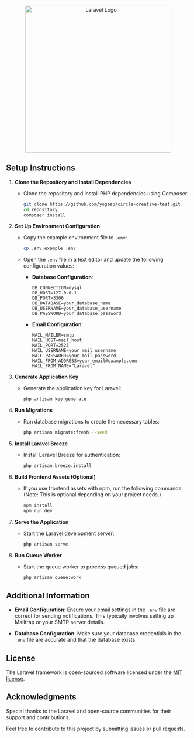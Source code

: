 <p align="center"><a href="https://laravel.com" target="_blank"><img src="https://raw.githubusercontent.com/laravel/art/master/logo-lockup/5%20SVG/2%20CMYK/1%20Full%20Color/laravel-logolockup-cmyk-red.svg" width="400" alt="Laravel Logo"></a></p>

## Setup Instructions

1. **Clone the Repository and Install Dependencies**
   - Clone the repository and install PHP dependencies using Composer:
     ```bash
     git clone https://github.com/yogaap/circle-creative-test.git
     cd repository
     composer install
     ```

2. **Set Up Environment Configuration**
   - Copy the example environment file to `.env`:
     ```bash
     cp .env.example .env
     ```

   - Open the `.env` file in a text editor and update the following configuration values:
     - **Database Configuration**:
       ```plaintext
       DB_CONNECTION=mysql
       DB_HOST=127.0.0.1
       DB_PORT=3306
       DB_DATABASE=your_database_name
       DB_USERNAME=your_database_username
       DB_PASSWORD=your_database_password
       ```
     - **Email Configuration**:
       ```plaintext
       MAIL_MAILER=smtp
       MAIL_HOST=mail_host
       MAIL_PORT=2525
       MAIL_USERNAME=your_mail_username
       MAIL_PASSWORD=your_mail_password
       MAIL_FROM_ADDRESS=your_email@example.com
       MAIL_FROM_NAME="Laravel"
       ```

3. **Generate Application Key**
   - Generate the application key for Laravel:
     ```bash
     php artisan key:generate
     ```

4. **Run Migrations**
   - Run database migrations to create the necessary tables:
     ```bash
     php artisan migrate:fresh --seed
     ```

5. **Install Laravel Breeze**
   - Install Laravel Breeze for authentication:
     ```bash
     php artisan breeze:install
     ```

6. **Build Frontend Assets (Optional)**
   - If you use frontend assets with npm, run the following commands. (Note: This is optional depending on your project needs.)
     ```bash
     npm install
     npm run dev
     ```

7. **Serve the Application**
   - Start the Laravel development server:
     ```bash
     php artisan serve
     ```

8. **Run Queue Worker**
   - Start the queue worker to process queued jobs:
     ```bash
     php artisan queue:work
     ```

## Additional Information

- **Email Configuration**: Ensure your email settings in the `.env` file are correct for sending notifications. This typically involves setting up Mailtrap or your SMTP server details.

- **Database Configuration**: Make sure your database credentials in the `.env` file are accurate and that the database exists.

## License

The Laravel framework is open-sourced software licensed under the [MIT license](https://opensource.org/licenses/MIT).

## Acknowledgments

Special thanks to the Laravel and open-source communities for their support and contributions.

Feel free to contribute to this project by submitting issues or pull requests.
